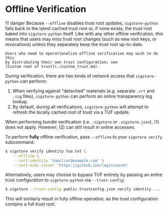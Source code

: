 # Offline Verification

!!! danger 
    Because `--offline` disables trust root updates, `sigstore-python` falls back
    to the latest cached trust root or, if none exists, the trust root baked
    into `sigstore-python` itself. Like with any other offline verification,
    this means that users may miss trust root changes (such as new root keys,
    or revocations) unless they separately keep the trust root up-to-date.
    
    Users who need to operationalize offline verification may wish to do this
    by distributing their own trust configuration; see
    [Custom root of trust](./custom_trust.md).

During verification, there are two kinds of network access that `sigstore-python`
*can* perform:

1. When verifying against "detached" materials (e.g. separate `.crt` and `.sig`
   files), `sigstore-python` can perform an online transparency log lookup.
2. By default, during all verifications, `sigstore-python` will attempt to
   refresh the locally cached root of trust via a TUF update.

When performing bundle verification (i.e. `.sigstore` or `.sigstore.json`),
(1) does not apply. However, (2) can still result in online accesses.

To perform **fully** offline verification, pass `--offline` to your
`sigstore verify` subcommand:

```bash
$ sigstore verify identity foo.txt \
    --offline \
    --cert-identity 'hamilcar@example.com' \
    --cert-oidc-issuer 'https://github.com/login/oauth'
```

Alternatively, users may choose to bypass TUF entirely by passing
an entire trust configuration to `sigstore-python` via `--trust-config`:

```bash
$ sigstore --trust-config public.trustconfig.json verify identity ...
```

This will similarly result in fully offline operation, as the trust
configuration contains a full trust root.
